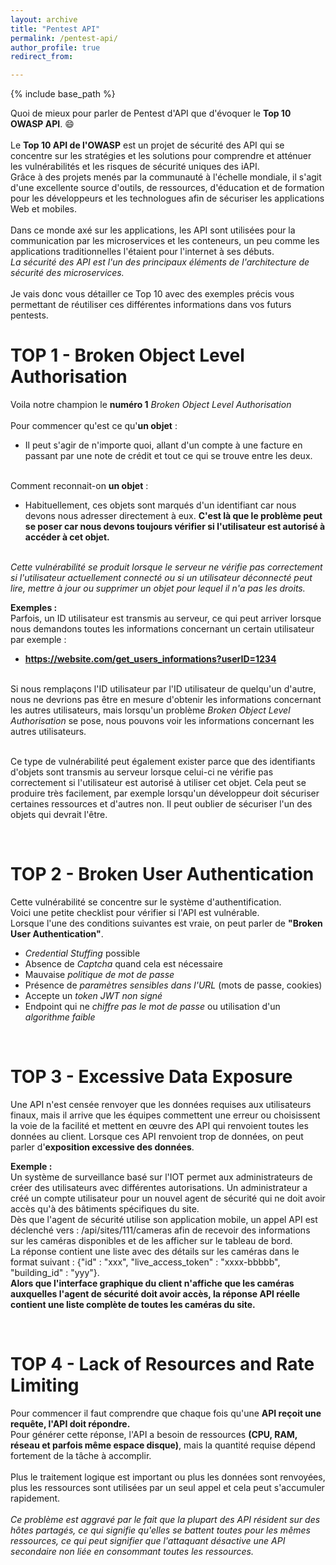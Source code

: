 ```yaml
---
layout: archive
title: "Pentest API"
permalink: /pentest-api/
author_profile: true
redirect_from:

---
```


{% include base_path %}

Quoi de mieux pour parler de Pentest d'API que d'évoquer le **Top 10 OWASP API**. 😄
<br/>
<br/>Le **Top 10 API de l'OWASP** est un projet de sécurité des API qui se concentre sur les stratégies et les solutions pour comprendre et atténuer les vulnérabilités et les risques de sécurité uniques des iAPI. 
<br/>Grâce à des projets menés par la communauté à l'échelle mondiale, il s'agit d'une excellente source d'outils, de ressources, d'éducation et de formation pour les développeurs et les technologues afin de sécuriser les applications Web et mobiles.
<br/> 
<br/>Dans ce monde axé sur les applications, les API sont utilisées pour la communication par les microservices et les conteneurs, un peu comme les applications traditionnelles l'étaient pour l'internet à ses débuts. 
<br/>*La sécurité des API est l'un des principaux éléments de l'architecture de sécurité des microservices.*
<br/> 
<br/>Je vais donc vous détailler ce Top 10 avec des exemples précis vous permettant de réutiliser ces différentes informations dans vos futurs pentests.


TOP 1 - Broken Object Level Authorisation
======
Voila notre champion le **numéro 1** *Broken Object Level Authorisation*
<br/>
<br/> Pour commencer qu'est ce qu'**un objet** :
* Il peut s'agir de n'importe quoi, allant d'un compte à une facture en passant par une note de crédit et tout ce qui se trouve entre les deux. 

<br/> Comment reconnait-on **un objet** :
* Habituellement, ces objets sont marqués d'un identifiant car nous devons nous adresser directement à eux. **C'est là que le problème peut se poser car nous devons toujours vérifier si l'utilisateur est autorisé à accéder à cet objet.** 

<br/> *Cette vulnérabilité se produit lorsque le serveur ne vérifie pas correctement si l'utilisateur actuellement connecté ou si un utilisateur déconnecté peut lire, mettre à jour ou supprimer un objet pour lequel il n'a pas les droits.*
<br/>

**Exemples :**
<br/> Parfois, un ID utilisateur est transmis au serveur, ce qui peut arriver lorsque nous demandons toutes les informations concernant un certain utilisateur par exemple :
* **https://website.com/get_users_informations?userID=1234**

<br/> Si nous remplaçons l'ID utilisateur par l'ID utilisateur de quelqu'un d'autre, nous ne devrions pas être en mesure d'obtenir les informations concernant les autres utilisateurs, mais lorsqu'un problème *Broken Object Level Authorisation* se pose, nous pouvons voir les informations concernant les autres utilisateurs.

<br/> Ce type de vulnérabilité peut également exister parce que des identifiants d'objets sont transmis au serveur lorsque celui-ci ne vérifie pas correctement si l'utilisateur est autorisé à utiliser cet objet. Cela peut se produire très facilement, par exemple lorsqu'un développeur doit sécuriser certaines ressources et d'autres non. Il peut oublier de sécuriser l'un des objets qui devrait l'être.

<br/>

TOP 2 - Broken User Authentication
======
Cette vulnérabilité se concentre sur le système d'authentification.
<br/> Voici une petite checklist pour vérifier si l'API est vulnérable.
<br/> Lorsque l'une des conditions suivantes est vraie, on peut parler de **"Broken User Authentication"**.

* *Credential Stuffing* possible
* Absence de *Captcha* quand cela est nécessaire
* Mauvaise *politique de mot de passe*
* Présence de *paramètres sensibles dans l'URL* (mots de passe, cookies)
* Accepte un *token JWT non signé*
* Endpoint qui ne *chiffre pas le mot de passe* ou utilisation d'un *algorithme faible*

<br/>

TOP 3 - Excessive Data Exposure
======
Une API n'est censée renvoyer que les données requises aux utilisateurs finaux, mais il arrive que les équipes commettent une erreur ou choisissent la voie de la facilité et mettent en œuvre des API qui renvoient toutes les données au client. Lorsque ces API renvoient trop de données, on peut parler d'**exposition excessive des données**.
<br/>

**Exemple :**
<br/> Un système de surveillance basé sur l'IOT permet aux administrateurs de créer des utilisateurs avec différentes autorisations. Un administrateur a créé un compte utilisateur pour un nouvel agent de sécurité qui ne doit avoir accès qu'à des bâtiments spécifiques du site. 
<br/> Dès que l'agent de sécurité utilise son application mobile, un appel API est déclenché vers : /api/sites/111/cameras afin de recevoir des informations sur les caméras disponibles et de les afficher sur le tableau de bord. 
<br/> La réponse contient une liste avec des détails sur les caméras dans le format suivant : {"id" : "xxx", "live_access_token" : "xxxx-bbbbb", "building_id" : "yyy"}. 
<br/> **Alors que l'interface graphique du client n'affiche que les caméras auxquelles l'agent de sécurité doit avoir accès, la réponse API réelle contient une liste complète de toutes les caméras du site.**

<br/>

TOP 4 - Lack of Resources and Rate Limiting 
======
Pour commencer il faut comprendre que chaque fois qu'une **API reçoit une requête, l'API doit répondre.** 
<br/> Pour générer cette réponse, l'API a besoin de ressources **(CPU, RAM, réseau et parfois même espace disque)**, mais la quantité requise dépend fortement de la tâche à accomplir. 
<br/> 
<br/> Plus le traitement logique est important ou plus les données sont renvoyées, plus les ressources sont utilisées par un seul appel et cela peut s'accumuler rapidement. 
<br/> 
<br/> *Ce problème est aggravé par le fait que la plupart des API résident sur des hôtes partagés, ce qui signifie qu'elles se battent toutes pour les mêmes ressources, ce qui peut signifier que l'attaquant désactive une API secondaire non liée en consommant toutes les ressources.*
